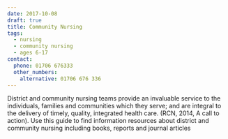 ```yaml
---
date: 2017-10-08
draft: true
title: Community Nursing
tags:
  - nursing
  - community nursing
  - ages 6-17
contact:
  phone: 01706 676333
  other_numbers:
    alternative: 01706 676 336
---
```


District and community nursing teams provide an invaluable service to the
individuals, families and communities which they serve; and are integral to
the delivery of timely, quality, integrated health care. (RCN, 2014, A call to
action). Use this guide to find information resources about district and
community nursing including books, reports and journal articles
